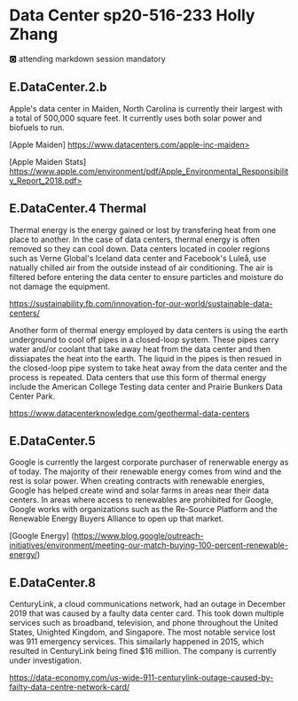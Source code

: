 # Data Center sp20-516-233 Holly Zhang

:o2: attending markdown session mandatory

## E.DataCenter.2.b

Apple's data center in Maiden, North Carolina is currently their largest with a 
total of 500,000 square feet. It currently uses both solar power and biofuels to 
run. 

[Apple Maiden] https://www.datacenters.com/apple-inc-maiden>

[Apple Maiden Stats] https://www.apple.com/environment/pdf/Apple_Environmental_Responsibility_Report_2018.pdf>

## E.DataCenter.4 Thermal

Thermal energy is the energy gained or lost by transfering heat from one place 
to another. In the case of data centers, thermal energy is often removed so they 
can cool down. Data centers located in cooler regions such as Verne Global's 
Iceland data center and Facebook's Luleå, use natually chilled air from the 
outside instead of air conditioning. The air is filtered before entering the 
data center to ensure particles and moisture do not damage the equipment.  

<https://sustainability.fb.com/innovation-for-our-world/sustainable-data-centers/>

Another form of thermal energy employed by data centers is using the earth 
underground to cool off pipes in a closed-loop system. These pipes carry water 
and/or coolant that take away heat from the data center and then dissiapates 
the heat into the earth. The liquid in the pipes is then resued in the 
closed-loop pipe system to take heat away from the data center and the process 
is repeated. Data centers that use this form of thermal energy include the 
American College Testing data center and Prairie Bunkers Data Center Park.

<https://www.datacenterknowledge.com/geothermal-data-centers>

## E.DataCenter.5

Google is currently the largest corporate purchaser of renerwable energy as of 
today. The majority of their renewable energy comes from wind and the rest is 
solar power. When creating contracts with renewable energies, Google has helped 
create wind and solar farms in areas near their data centers. In areas where 
access to renewables are prohibited for Google, Google works with organizations 
such as the Re-Source Platform and the Renewable Energy Buyers Alliance to open 
up that market.

[Google Energy] (https://www.blog.google/outreach-initiatives/environment/meeting-our-match-buying-100-percent-renewable-energy/)

## E.DataCenter.8

CenturyLink, a cloud communications network, had an outage in December 2019 that 
was caused by a faulty data center card. This took down multiple services such 
as broadband, television, and phone throughout the United States, Unighted 
Kingdom, and Singapore. The most notable service lost was 911 emergency 
services. This simailarly happened in 2015, which resulted in CenturyLink being 
fined $16 million. The company is currently under investigation.    

<https://data-economy.com/us-wide-911-centurylink-outage-caused-by-failty-data-centre-network-card/>


